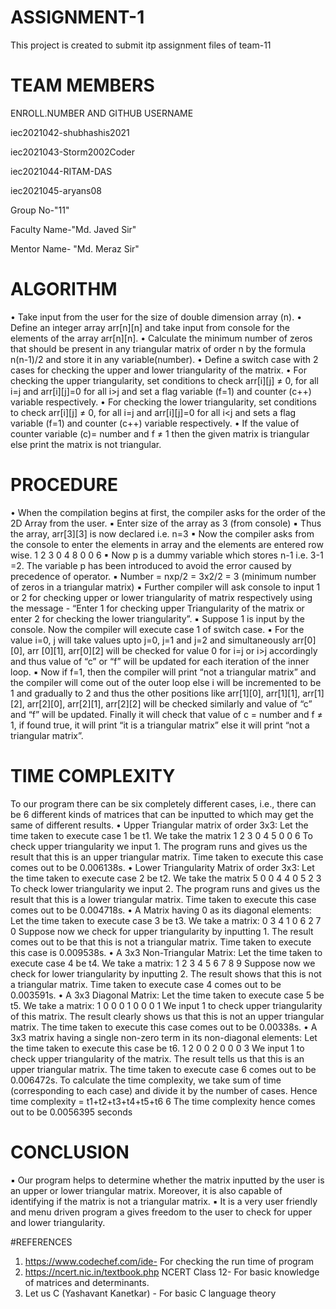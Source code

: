 # ASSIGNMENT-1
This project is created to submit itp assignment files of team-11

# TEAM MEMBERS
ENROLL.NUMBER AND GITHUB USERNAME

iec2021042-shubhashis2021

iec2021043-Storm2002Coder

iec2021044-RITAM-DAS

iec2021045-aryans08

Group No-"11"

Faculty Name-"Md. Javed Sir"

Mentor Name- "Md. Meraz Sir"

# ALGORITHM
• Take input from the user for the size of double dimension array (n).
• Define an integer array arr[n][n] and take input from console for the elements of the array arr[n][n].
• Calculate the minimum number of zeros that should be present in any triangular matrix of order n by the formula n(n-1)/2 and store 
it in any variable(number).
• Define a switch case with 2 cases for checking the upper and lower triangularity of the matrix.
• For checking the upper triangularity, set conditions to check arr[i][j] ≠ 0, for all i=j and arr[i][j]=0 for all i>j and set a flag variable 
(f=1) and counter (c++) variable respectively.
• For checking the lower triangularity, set conditions to check arr[i][j] ≠ 0, for all i=j and arr[i][j]=0 for all i<j and sets a flag 
variable (f=1) and counter (c++) variable respectively.
• If the value of counter variable (c)= number and f ≠ 1 then the given matrix is triangular else print the matrix is not triangular.

                                                                                                                       
# PROCEDURE
• When the compilation begins at first, the compiler asks for the order of the 2D Array from the user.
▪ Enter size of the array as 3 (from console)
▪ Thus the array, arr[3][3] is now declared i.e. n=3
▪ Now the compiler asks from the console to enter the elements in array and the elements are entered row wise.
1 2 3
0 4 8
0 0 6
▪ Now p is a dummy variable which stores n-1 i.e. 3-1 =2. The variable p has been introduced to avoid the error caused by precedence of operator.
▪ Number = nxp/2 = 3x2/2 = 3 (minimum number of zeros in a triangular matrix)
▪ Further compiler will ask console to input 1 or 2 for checking upper or lower triangularity of matrix respectively using the message - “Enter 1 for checking 
upper Triangularity of the matrix or enter 2 for checking the lower triangularity”.
▪ Suppose 1 is input by the console. Now the compiler will execute case 1 of switch case.
▪ For the value i=0, j will take values upto j=0, j=1 and j=2 and simultaneously arr[0][0], arr [0][1], arr[0][2] will be checked for value 0 for i=j or i>j 
accordingly and thus value of “c” or “f” will be updated for each iteration of the inner loop.
▪ Now if f=1, then the compiler will print “not a triangular matrix” and the compiler will come out of the outer loop else i will be incremented to be 1 and
gradually to 2 and thus the other positions like arr[1][0], arr[1][1], arr[1][2], arr[2][0], arr[2][1], arr[2][2] will be checked similarly and value of “c” and “f” 
will be updated.
Finally it will check that value of c = number and f ≠ 1, if found true, it will print “it is a triangular matrix” else it will print “not a triangular matrix”.
 

# TIME COMPLEXITY                                                                                                                    
To our program there can be six completely different 
cases, i.e., there can be 6 different kinds of matrices that 
can be inputted to which may get the same of different 
results. 
• Upper Triangular matrix of order 3x3: Let the 
time taken to execute case 1 be t1. 
We take the matrix
1 2 3 
0 4 5 
0 0 6
To check upper triangularity we input 1. The 
program runs and gives us the result that this is 
an upper triangular matrix. Time taken to execute 
this case comes out to be 0.006138s.
• Lower Triangularity Matrix of order 3x3: Let the 
time taken to execute case 2 be t2.
We take the matrix
5 0 0
4 4 0
5 2 3
To check lower triangularity we input 2. The 
program runs and gives us the result that this is a 
lower triangular matrix.
Time taken to execute this case comes out to be 
0.004718s.
• A Matrix having 0 as its diagonal elements: Let 
the time taken to execute case 3 be t3.
We take a matrix:
0 3 4 
1 0 6
2 7 0
Suppose now we check for upper triangularity by 
inputting 1. The result comes out to be that this is 
not a triangular matrix.
Time taken to execute this case is 0.009538s.
• A 3x3 Non-Triangular Matrix: Let the time taken 
to execute case 4 be t4.
We take a matrix:
1 2 3
4 5 6 
7 8 9
Suppose now we check for lower triangularity by 
inputting 2. The result shows that this is not a 
triangular matrix. 
Time taken to execute case 4 comes out to be 
0.003591s.
• A 3x3 Diagonal Matrix: Let the time taken to 
execute case 5 be t5.
We take a matrix:
1 0 0
0 1 0
0 0 1
We input 1 to check upper triangularity of this 
matrix. The result clearly shows us that this is 
not an upper triangular matrix. The time taken to 
execute this case comes out to be 0.00338s.
• A 3x3 matrix having a single non-zero term in its 
non-diagonal elements: Let the time taken to 
execute this case be t6.
1 2 0 
0 2 0
0 0 3
We input 1 to check upper triangularity of the 
matrix. The result tells us that this is an upper 
triangular matrix.
The time taken to execute case 6 comes out to be 
0.006472s.
To calculate the time complexity, we take sum of 
time (corresponding to each case) and divide it 
by the number of cases.
Hence time complexity = t1+t2+t3+t4+t5+t6
 6
The time complexity hence comes out 
to be 0.0056395 seconds 
                                                                                                                       
# CONCLUSION
▪ Our program helps to determine whether the matrix inputted by the user is an upper or 
lower triangular matrix. Moreover, it is also capable of identifying if the matrix is not a 
triangular matrix.
▪ It is a very user friendly and menu driven program a gives freedom to the user to check 
for upper and lower triangularity.

#REFERENCES
1. https://www.codechef.com/ide- For checking the run time of program
2. https://ncert.nic.in/textbook.php NCERT Class 12- For basic knowledge of 
matrices and determinants.
3. Let us C (Yashavant Kanetkar) - For basic C language theory
  
                                                                                                                       
                                                                                                                       
